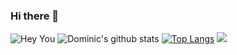 ### Hi there 👋

<!--
**NerdPlayground/NerdPlayground** is a ✨ _special_ ✨ repository because its `README.md` (this file) appears on your GitHub profile.

Here are some ideas to get you started:

- 🔭 I’m currently working on ...
- 🌱 I’m currently learning ...
- 👯 I’m looking to collaborate on ...
- 🤔 I’m looking for help with ...
- 💬 Ask me about ...
- 📫 How to reach me: ...
- 😄 Pronouns: ...
- ⚡ Fun fact: ...
-->
![Hey You](https://komarev.com/ghpvc/?username=NerdPlayground&color=green)
![Dominic's github stats](https://github-readme-stats.vercel.app/api?username=NerdPlayground&theme=merko&layout=compact&count_private=true&show_icons=true)
[![Top Langs](https://github-readme-stats.vercel.app/api/top-langs/?username=NerdPlayground&layout=compact&theme=merko&langs_count=10)](https://github.com/NerdPlayground/github-readme-stats)
<img src='https://github-profile-trophy.vercel.app/?username=NerdPlayground&theme=tokyonight' >
